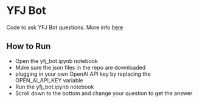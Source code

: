 # YFJ Bot
 Code to ask YFJ Bot questions. More info [here](https://greatreset2022.substack.com/p/5172023-introducing-yfj-bot)

## How to Run 
 * Open the yfj_bot.ipynb notebook
 * Make sure the json files in the repo are downloaded
 * plugging in your own OpenAI API key by replacing the OPEN_AI_API_KEY variable 
 * Run the yfj_bot.ipynb notebook
 * Scroll down to the bottom and change your question to get the answer
